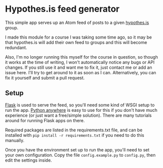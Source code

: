 
# Hypothes.is feed generator

This simple app serves up an Atom feed of posts to a given [hypothes.is](https://hypothes.is) group.

I made this module for a course I was taking some time ago, so it may be that hypothes.is will add their own feed to
groups and this will become redundant.

Also, I'm no longer running this myself for the course in question, so though it works at the time of writing, I won't
automatically notice any bugs or API changes.  If you still use it and want me to fix it, just contact me or add an
issue here.  I'll try to get around to it as soon as I can.  Alternatively, you can fix it yourself and submit a pull
request.


## Setup

[Flask](http://flask.pocoo.org/) is used to serve the feed, so you'll need some kind of WSGI setup to run the app.
[Python anywhere](https://www.pythonanywhere.com/) is easy to use for this if you don't have much experience (or just
want a free/simple solution).  There are many tutorials around for running Flask apps on there.

Required packages are listed in the requirements.txt file, and can be installed with `pip install -r requirements.txt`
if you need to do this manually.

Once you have the environment set up to run the app, you'll need to set your own configuration.  Copy the file
`config.example.py` to `config.py`, then edit the settings inside.